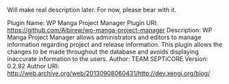 Will make real description later. For now, please bear with it.


Plugin Name: WP Manga Project Manager
Plugin URI: https://github.com/Albirew/wp-manga-project-manager
Description: WP Manga Project Manager allows administrators and editors to manage information regarding project and release information. This plugin allows the changes to be made throughout the database and avoids displaying inaccurate information to the users.
Author: TEAM SEPTiCORE
Version: 0.2.92
Author URI: http://web.archive.org/web/20130908060431/http://dev.xengi.org/blog/
